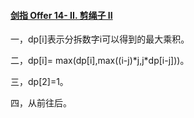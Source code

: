 #### [剑指 Offer 14- II. 剪绳子 II](https://leetcode.cn/problems/jian-sheng-zi-ii-lcof/)

一，dp\[i]表示分拆数字i可以得到的最大乘积。

二，dp\[i]= max(dp\[i],max((i-j)*j,j\*dp\[i-j]))。

三，dp\[2]=1。

四，从前往后。
